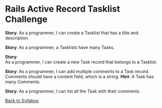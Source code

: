 # Rails Active Record Tasklist Challenge

**Story**:
As a programmer, I can create a Tasklist that has a title and description.

**Story**:
As a programmer, a Tasklists have many Tasks.

**Story**:  
As a programmer, I can create a new Task record that belongs to a Tasklist.

**Story**:
As a programmer, I can add multiple comments to a Task record. Comments should have a content field, which is a string.
	**Hint**: A Task has many Comments.

**Story**:
As a programmer, I can list all the Task with their comments.

[Back to Syllabus](../README.md)
